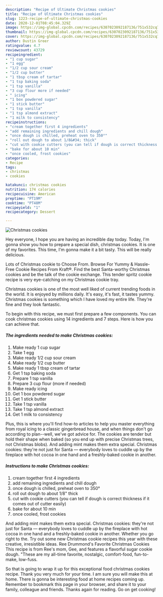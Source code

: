 ```yaml
---
description: "Recipe of Ultimate Christmas cookies"
title: "Recipe of Ultimate Christmas cookies"
slug: 1223-recipe-of-ultimate-christmas-cookies
date: 2020-12-01T08:45:04.329Z
image: https://img-global.cpcdn.com/recipes/6307023092187136/751x532cq70/christmas-cookies-recipe-main-photo.jpg
thumbnail: https://img-global.cpcdn.com/recipes/6307023092187136/751x532cq70/christmas-cookies-recipe-main-photo.jpg
cover: https://img-global.cpcdn.com/recipes/6307023092187136/751x532cq70/christmas-cookies-recipe-main-photo.jpg
author: Dustin Greer
ratingvalue: 4.7
reviewcount: 43729
recipeingredient:
- "1 cup sugar"
- "1 egg"
- "1/2 cup sour cream"
- "1/2 cup butter"
- "1 tbsp cream of tartar"
- "1 tsp baking soda"
- "1 tsp vanilla"
- "3 cup flour more if needed"
- " icing"
- "1 box powdered sugar"
- "1 stick butter"
- "1 tsp vanilla"
- "1 tsp almond extract"
- "1 milk to consistency"
recipeinstructions:
- "cream together first 4 ingredients"
- "add remaining ingredients and chill dough"
- "once dough is chilled, preheat oven to 350°"
- "roll out dough to about 1/8&#34; thick"
- "cut with cookie cutters (you can tell if dough is correct thickness if it comes out of cutter easily)"
- "bake for about 10 min"
- "once cooled, frost cookies"
categories:
- Recipe
tags:
- christmas
- cookies

katakunci: christmas cookies 
nutrition: 174 calories
recipecuisine: American
preptime: "PT19M"
cooktime: "PT48M"
recipeyield: "1"
recipecategory: Dessert

---
```



![Christmas cookies](https://img-global.cpcdn.com/recipes/6307023092187136/751x532cq70/christmas-cookies-recipe-main-photo.jpg)

Hey everyone, I hope you are having an incredible day today. Today, I'm gonna show you how to prepare a special dish, christmas cookies. It is one of my favorites. This time, I'm gonna make it a bit tasty. This will be really delicious.

Lots of Christmas cookie to Choose From. Browse For Yummy &amp; Hassle-Free Cookie Recipes From Kraft®. Find the best Santa-worthy Christmas cookies and be the talk of the cookie exchange. This tender spritz cookie recipe is very eye-catching on my Christmas cookie tray.

Christmas cookies is one of the most well liked of current trending foods in the world. It is enjoyed by millions daily. It's easy, it's fast, it tastes yummy. Christmas cookies is something which I have loved my entire life. They're fine and they look fantastic.


To begin with this recipe, we must first prepare a few components. You can cook christmas cookies using 14 ingredients and 7 steps. Here is how you can achieve that.

<!--inarticleads1-->

##### The ingredients needed to make Christmas cookies:

1. Make ready 1 cup sugar
1. Take 1 egg
1. Make ready 1/2 cup sour cream
1. Make ready 1/2 cup butter
1. Make ready 1 tbsp cream of tartar
1. Get 1 tsp baking soda
1. Prepare 1 tsp vanilla
1. Prepare 3 cup flour (more if needed)
1. Make ready  icing
1. Get 1 box powdered sugar
1. Get 1 stick butter
1. Take 1 tsp vanilla
1. Take 1 tsp almond extract
1. Get 1 milk to consistency


Plus, this is where you&#39;ll find how-to articles to help you master everything from royal icing to a classic gingerbread house, and when things don&#39;t go according to plan--well, we&#39;ve got advice for. The cookies are tender but hold their shape when baked (so you end up with precise Christmas trees, not Christmas blobs). And adding mint makes them extra special. Christmas cookies: they&#39;re not just for Santa — everybody loves to cuddle up by the fireplace with hot cocoa in one hand and a freshly-baked cookie in another. 

<!--inarticleads2-->

##### Instructions to make Christmas cookies:

1. cream together first 4 ingredients
1. add remaining ingredients and chill dough
1. once dough is chilled, preheat oven to 350°
1. roll out dough to about 1/8&#34; thick
1. cut with cookie cutters (you can tell if dough is correct thickness if it comes out of cutter easily)
1. bake for about 10 min
1. once cooled, frost cookies


And adding mint makes them extra special. Christmas cookies: they&#39;re not just for Santa — everybody loves to cuddle up by the fireplace with hot cocoa in one hand and a freshly-baked cookie in another. Whether you go right to the. Try out some new Christmas cookie recipes this year with these creative, irresistible ideas. Ree Drummond&#39;s Favorite Christmas Cookies This recipe is from Ree&#39;s mom, Gee, and features a flavorful sugar cookie dough. &#34;These are my all-time favorite, nostalgic, comfort-food, fun-to-make, low-fuss. 

So that is going to wrap it up for this exceptional food christmas cookies recipe. Thank you very much for your time. I am sure you will make this at home. There is gonna be interesting food at home recipes coming up. Remember to bookmark this page in your browser, and share it to your family, colleague and friends. Thanks again for reading. Go on get cooking!
